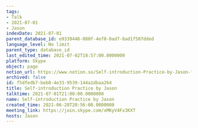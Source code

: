 ```yaml
---
tags:
- Talk
- 2021-07-01
- Jason
indexDate: 2021-07-01
parent_database_id: e9339446-880f-4ef0-8ad7-8ad1f507dded
language_level: No limit
parent_type: database_id
last_edited_time: 2021-07-02T18:57:00.0000000
platform: Skype
object: page
notion_url: https://www.notion.so/Self-introduction-Practice-by-Jason-f5dfedb7beb84e339539144a1dbaa264
archived: false
id: f5dfedb7-beb8-4e33-9539-144a1dbaa264
title: Self-introduction Practice by Jason
talktime: 2021-07-01T21:00:00.0000000
name: Self-introduction Practice by Jason
created_time: 2021-06-28T20:56:00.0000000
meeting_link: https://join.skype.com/xMKyV4Fx3KXT
hosts: Jason
---
```








